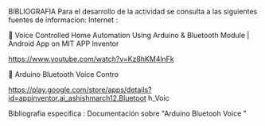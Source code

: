 BIBLIOGRAFIA
Para el desarrollo de la actividad se consulta a las siguientes fuentes de informacion:
Internet :

 Voice Controlled Home Automation Using Arduino & 
Bluetooth Module | Android App on MIT APP Inventor

https://www.youtube.com/watch?v=Kz8hKM4lnFk

 Arduino Bluetooth Voice Contro

https://play.google.com/store/apps/details?id=appinventor.ai_ashishmarch12.Bluetoot
h_Voic

Bibliografia especifica : Documentación sobre "Arduino Bluetooh Voice "

